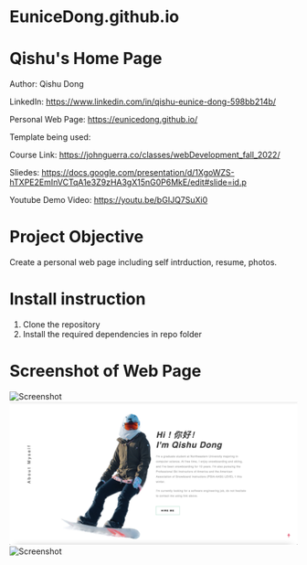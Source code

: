 # EuniceDong.github.io

# Qishu's Home Page

Author: Qishu Dong

LinkedIn: https://www.linkedin.com/in/qishu-eunice-dong-598bb214b/

Personal Web Page: https://eunicedong.github.io/

Template being used:

Course Link: https://johnguerra.co/classes/webDevelopment_fall_2022/

Sliedes: https://docs.google.com/presentation/d/1XgoWZS-hTXPE2EmInVCTqA1e3Z9zHA3gX15nG0P6MkE/edit#slide=id.p

Youtube Demo Video: https://youtu.be/bGIJQ7SuXi0

# Project Objective

Create a personal web page including self intrduction, resume, photos.

# Install instruction

1. Clone the repository
2. Install the required dependencies in repo folder

# Screenshot of Web Page

![Screenshot](https://github.com/EuniceDong/EuniceDong.github.io/blob/main/Screenshot1.png)
![Screenshot](https://github.com/EuniceDong/EuniceDong.github.io/blob/main/Screenshot2.jpg)
![Screenshot](https://github.com/EuniceDong/EuniceDong.github.io/blob/main/screenshot5.png)
